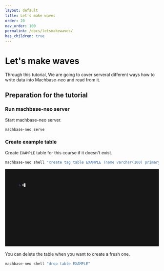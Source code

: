 ```yaml
---
layout: default
title: Let's make waves
order: 20
nav_order: 100
permalink: /docs/letsmakewaves/
has_children: true
---
```



# Let's make waves

Through this tutorial, We are going to cover serveral different ways how to write data into Machbase-neo and read from it.


## Preparation for the tutorial

### Run machbase-neo server

Start machbase-neo server.

```sh
machbase-neo serve
```

### Create example table

Create `EXAMPLE` table for this course if it doesn't exist.

```sh
machbase-neo shell "create tag table EXAMPLE (name varchar(100) primary key, time datetime basetime, value double)"
```

![](img/ex_cre_table.gif)

You can delete the table when you want to create a fresh one.

```sh
machbase-neo shell "drop table EXAMPLE"
```
